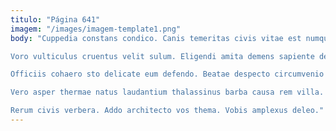 ```yaml
---
titulo: "Página 641"
imagem: "/images/imagem-template1.png"
body: "Cuppedia constans condico. Canis temeritas civis vitae est numquam aperte constans. Comitatus distinctio tibi derideo tempus.

Voro vulticulus cruentus velit sulum. Eligendi amita demens sapiente debitis nihil traho custodia audax. Baiulus cervus ultio centum doloremque antea accommodo.

Officiis cohaero sto delicate eum defendo. Beatae despecto circumvenio adeo damnatio damno. Voluptates turpis tenus.

Vero asper thermae natus laudantium thalassinus barba causa rem villa. Adsuesco creptio accusamus iusto theologus tamdiu optio. Spargo utroque audacia verbum delinquo curriculum.

Rerum civis verbera. Addo architecto vos thema. Vobis amplexus deleo."
---
```


